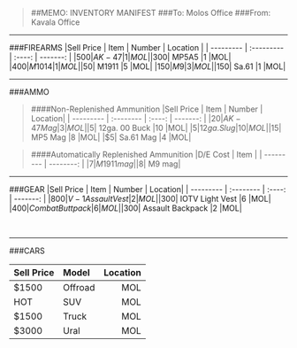 > ##MEMO: INVENTORY MANIFEST
> ###To: Molos Office
> ###From: Kavala Office

----------
###FIREARMS
|Sell Price | Item    	 | Number | Location |
| --------- | :--------- | :----: | -------: |
|$500|	AK-47 		|1	|MOL|
|$300|	MP5A5 		|1	|MOL|
|$400|	M1014		|1	|MOL|
|$50|	M1911		|5	|MOL|
|$150|	M9		|3	|MOL|
|$150|	Sa.61		|1	|MOL|

***

###AMMO
>####Non-Replenished Ammunition
>|Sell Price | Item	| Number | Location|
>| --------- | :-------- | :----: | -------: |
>|$20|	AK-47 Mag	|3	|MOL|
>|$5|	12ga. 00 Buck	|10	|MOL|
>|$5|	12ga. Slug	|10	|MOL|
>|$15|	MP5 Mag		|8	|MOL|
>|$5|	Sa.61 Mag	|4	|MOL|

>####Automatically Replenished Ammunition
>|D/E Cost | Item	|
>| --------- | --------: |
>|$7|	  M1911 mag|
>|$8|	  M9 mag|

***



###GEAR
|Sell Price | Item	| Number | Location|
| --------- | :-------- | :----: | -------: |
|$800|	V-1 Assault Vest	|2	|MOL|
|$300|	IOTV Light Vest	|6	|MOL|
|$400|	Combat Buttpack	|6	|MOL|
|$300|	Assault Backpack		|2	|MOL|

<br>

***

###CARS

|Sell Price | Model    	 | Location |
| --------- | :--------- | -------: |
|$1500|	Offroad		|MOL|
|HOT|	SUV		|MOL|
|$1500|	Truck		|MOL|
|$3000| Ural |MOL|

